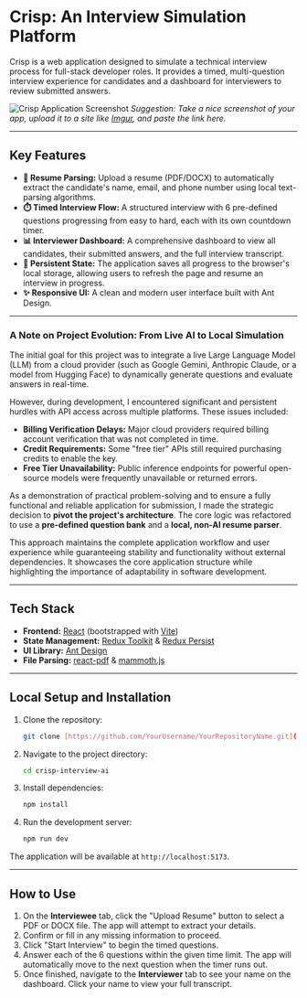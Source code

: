 # Crisp: An Interview Simulation Platform

Crisp is a web application designed to simulate a technical interview process for full-stack developer roles. It provides a timed, multi-question interview experience for candidates and a dashboard for interviewers to review submitted answers.

![Crisp Application Screenshot](https://i.imgur.com/your-screenshot-url.png) 
*Suggestion: Take a nice screenshot of your app, upload it to a site like [Imgur](https://imgur.com/upload), and paste the link here.*

---
## Key Features

* **📄 Resume Parsing:** Upload a resume (PDF/DOCX) to automatically extract the candidate's name, email, and phone number using local text-parsing algorithms.
* **⏱️ Timed Interview Flow:** A structured interview with 6 pre-defined questions progressing from easy to hard, each with its own countdown timer.
* **📊 Interviewer Dashboard:** A comprehensive dashboard to view all candidates, their submitted answers, and the full interview transcript.
* **💾 Persistent State:** The application saves all progress to the browser's local storage, allowing users to refresh the page and resume an interview in progress.
* **✨ Responsive UI:** A clean and modern user interface built with Ant Design.

---
### A Note on Project Evolution: From Live AI to Local Simulation

The initial goal for this project was to integrate a live Large Language Model (LLM) from a cloud provider (such as Google Gemini, Anthropic Claude, or a model from Hugging Face) to dynamically generate questions and evaluate answers in real-time.

However, during development, I encountered significant and persistent hurdles with API access across multiple platforms. These issues included:
* **Billing Verification Delays:** Major cloud providers required billing account verification that was not completed in time.
* **Credit Requirements:** Some "free tier" APIs still required purchasing credits to enable the key.
* **Free Tier Unavailability:** Public inference endpoints for powerful open-source models were frequently unavailable or returned errors.

As a demonstration of practical problem-solving and to ensure a fully functional and reliable application for submission, I made the strategic decision to **pivot the project's architecture**. The core logic was refactored to use a **pre-defined question bank** and a **local, non-AI resume parser**.

This approach maintains the complete application workflow and user experience while guaranteeing stability and functionality without external dependencies. It showcases the core application structure while highlighting the importance of adaptability in software development.

---
## Tech Stack

* **Frontend:** [React](https://reactjs.org/) (bootstrapped with [Vite](https://vitejs.dev/))
* **State Management:** [Redux Toolkit](https://redux-toolkit.js.org/) & [Redux Persist](https://github.com/rt2zz/redux-persist)
* **UI Library:** [Ant Design](https://ant.design/)
* **File Parsing:** [react-pdf](https://github.com/wojtekmaj/react-pdf) & [mammoth.js](https://github.com/mwilliamson/mammoth.js)

---
## Local Setup and Installation

1.  Clone the repository:
    ```bash
    git clone [https://github.com/YourUsername/YourRepositoryName.git](https://github.com/YourUsername/YourRepositoryName.git)
    ```
2.  Navigate to the project directory:
    ```bash
    cd crisp-interview-ai
    ```
3.  Install dependencies:
    ```bash
    npm install
    ```
4.  Run the development server:
    ```bash
    npm run dev
    ```
The application will be available at `http://localhost:5173`.

---
## How to Use

1.  On the **Interviewee** tab, click the "Upload Resume" button to select a PDF or DOCX file. The app will attempt to extract your details.
2.  Confirm or fill in any missing information to proceed.
3.  Click "Start Interview" to begin the timed questions.
4.  Answer each of the 6 questions within the given time limit. The app will automatically move to the next question when the timer runs out.
5.  Once finished, navigate to the **Interviewer** tab to see your name on the dashboard. Click your name to view your full transcript.
